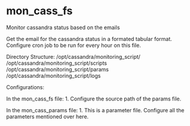 # mon_cass_fs
Monitor cassandra status based on the emails

Get the email for the cassandra status in a formated tabular format. 
Configure cron job to be run for every hour on this file.

Directory Structure:
  /opt/cassandra/monitoring_script/
  /opt/cassandra/monitoring_script/scripts
  /opt/cassandra/monitoring_script/params
  /opt/cassandra/monitoring_script/logs

Configurations:

  In the mon_cass_fs file:
    1. Configure the source path of the params file.
    
  In the mon_cass_params file:
    1. This is a parameter file. Configure all the parameters mentioned over here.
